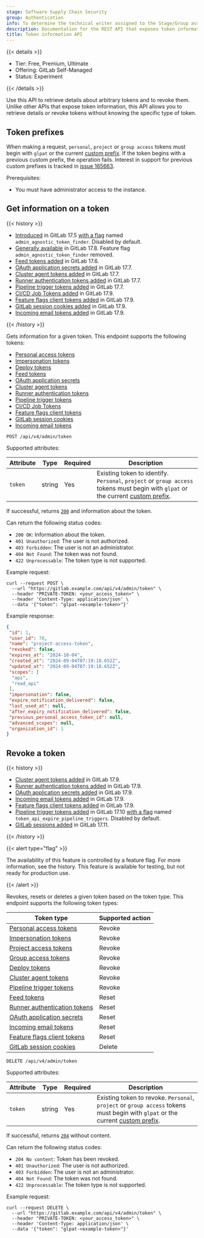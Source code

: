 ```yaml
---
stage: Software Supply Chain Security
group: Authentication
info: To determine the technical writer assigned to the Stage/Group associated with this page, see https://handbook.gitlab.com/handbook/product/ux/technical-writing/#assignments
description: Documentation for the REST API that exposes token information.
title: Token information API
---
```


{{< details >}}

- Tier: Free, Premium, Ultimate
- Offering: GitLab Self-Managed
- Status: Experiment

{{< /details >}}

Use this API to retrieve details about arbitrary tokens and to revoke them. Unlike other APIs that expose token information, this API allows you to retrieve details or revoke tokens without knowing the specific type of token.

## Token prefixes

When making a request, `personal`, `project` or `group access` tokens must begin with `glpat` or the current [custom prefix](../../administration/settings/account_and_limit_settings.md#personal-access-token-prefix). If the token begins with a previous custom prefix, the operation fails. Interest in support for previous custom prefixes is tracked in [issue 165663](https://gitlab.com/gitlab-org/gitlab/-/issues/165663).

Prerequisites:

- You must have administrator access to the instance.

## Get information on a token

{{< history >}}

- [Introduced](https://gitlab.com/gitlab-org/gitlab/-/merge_requests/165157) in GitLab 17.5 [with a flag](../../administration/feature_flags/_index.md) named `admin_agnostic_token_finder`. Disabled by default.
- [Generally available](https://gitlab.com/gitlab-org/gitlab/-/issues/490572) in GitLab 17.8. Feature flag `admin_agnostic_token_finder` removed.
- [Feed tokens added](https://gitlab.com/gitlab-org/gitlab/-/merge_requests/169821) in GitLab 17.6.
- [OAuth application secrets added](https://gitlab.com/gitlab-org/gitlab/-/merge_requests/172985) in GitLab 17.7.
- [Cluster agent tokens added](https://gitlab.com/gitlab-org/gitlab/-/merge_requests/172932) in GitLab 17.7.
- [Runner authentication tokens added](https://gitlab.com/gitlab-org/gitlab/-/merge_requests/173987) in GitLab 17.7.
- [Pipeline trigger tokens added](https://gitlab.com/gitlab-org/gitlab/-/merge_requests/174030) in GitLab 17.7.
- [CI/CD Job Tokens added](https://gitlab.com/gitlab-org/gitlab/-/merge_requests/175234) in GitLab 17.9.
- [Feature flags client tokens added](https://gitlab.com/gitlab-org/gitlab/-/merge_requests/177431) in GitLab 17.9.
- [GitLab session cookies added](https://gitlab.com/gitlab-org/gitlab/-/merge_requests/178022) in GitLab 17.9.
- [Incoming email tokens added](https://gitlab.com/gitlab-org/gitlab/-/merge_requests/177077) in GitLab 17.9.

{{< /history >}}

Gets information for a given token. This endpoint supports the following tokens:

- [Personal access tokens](../../user/profile/personal_access_tokens.md)
- [Impersonation tokens](../rest/authentication.md#impersonation-tokens)
- [Deploy tokens](../../user/project/deploy_tokens/_index.md)
- [Feed tokens](../../security/tokens/_index.md#feed-token)
- [OAuth application secrets](../../integration/oauth_provider.md)
- [Cluster agent tokens](../../security/tokens/_index.md#gitlab-cluster-agent-tokens)
- [Runner authentication tokens](../../security/tokens/_index.md#runner-authentication-tokens)
- [Pipeline trigger tokens](../../ci/triggers/_index.md#create-a-pipeline-trigger-token)
- [CI/CD Job Tokens](../../security/tokens/_index.md#cicd-job-tokens)
- [Feature flags client tokens](../../operations/feature_flags.md#get-access-credentials)
- [GitLab session cookies](../../user/profile/active_sessions.md)
- [Incoming email tokens](../../security/tokens/_index.md#incoming-email-token)

```plaintext
POST /api/v4/admin/token
```

Supported attributes:

| Attribute    | Type    | Required | Description                |
|--------------|---------|----------|----------------------------|
| `token`      | string  | Yes      | Existing token to identify. `Personal`, `project` or `group access` tokens must begin with `glpat` or the current [custom prefix](../../administration/settings/account_and_limit_settings.md#personal-access-token-prefix). |

If successful, returns [`200`](../rest/troubleshooting.md#status-codes) and information about the token.

Can return the following status codes:

- `200 OK`: Information about the token.
- `401 Unauthorized`: The user is not authorized.
- `403 Forbidden`: The user is not an administrator.
- `404 Not Found`: The token was not found.
- `422 Unprocessable`: The token type is not supported.

Example request:

```shell
curl --request POST \
  --url "https://gitlab.example.com/api/v4/admin/token" \
  --header "PRIVATE-TOKEN: <your_access_token>" \
  --header 'Content-Type: application/json' \
  --data '{"token": "glpat-<example-token>"}'
```

Example response:

```json
{
 "id": 1,
 "user_id": 70,
 "name": "project-access-token",
 "revoked": false,
 "expires_at": "2024-10-04",
 "created_at": "2024-09-04T07:19:18.652Z",
 "updated_at": "2024-09-04T07:19:18.652Z",
 "scopes": [
  "api",
  "read_api"
 ],
 "impersonation": false,
 "expire_notification_delivered": false,
 "last_used_at": null,
 "after_expiry_notification_delivered": false,
 "previous_personal_access_token_id": null,
 "advanced_scopes": null,
 "organization_id": 1
}
```

## Revoke a token

{{< history >}}

- [Cluster agent tokens added](https://gitlab.com/gitlab-org/gitlab/-/merge_requests/178211) in GitLab 17.9.
- [Runner authentication tokens added](https://gitlab.com/gitlab-org/gitlab/-/merge_requests/179066) in GitLab 17.9.
- [OAuth application secrets added](https://gitlab.com/gitlab-org/gitlab/-/merge_requests/179035) in GitLab 17.9.
- [Incoming email tokens added](https://gitlab.com/gitlab-org/gitlab/-/merge_requests/180763) in GitLab 17.9.
- [Feature flags client tokens added](https://gitlab.com/gitlab-org/gitlab/-/merge_requests/181096) in GitLab 17.9.
- [Pipeline trigger tokens added](https://gitlab.com/gitlab-org/gitlab/-/merge_requests/181598) in GitLab 17.10  [with a flag](../../administration/feature_flags/_index.md) named `token_api_expire_pipeline_triggers`. Disabled by default.
- [GitLab sessions added](https://gitlab.com/gitlab-org/gitlab/-/merge_requests/184047) in GitLab 17.11.

{{< /history >}}

{{< alert type="flag" >}}

The availability of this feature is controlled by a feature flag.
For more information, see the history.
This feature is available for testing, but not ready for production use.

{{< /alert >}}

Revokes, resets or deletes a given token based on the token type. This endpoint supports the following token types:

| Token type                                                                                   | Supported action   |
|----------------------------------------------------------------------------------------------|--------------------|
| [Personal access tokens](../../user/profile/personal_access_tokens.md)                       | Revoke             |
| [Impersonation tokens](../../user/profile/personal_access_tokens.md)                         | Revoke             |
| [Project access tokens](../../security/tokens/_index.md#project-access-tokens)               | Revoke             |
| [Group access tokens](../../security/tokens/_index.md#group-access-tokens)                   | Revoke             |
| [Deploy tokens](../../user/project/deploy_tokens/_index.md)                                   | Revoke             |
| [Cluster agent tokens](../../security/tokens/_index.md#gitlab-cluster-agent-tokens)          | Revoke             |
| [Pipeline trigger tokens](../../ci/triggers/_index.md#create-a-pipeline-trigger-token)       | Revoke             |
| [Feed tokens](../../security/tokens/_index.md#feed-token)                                    | Reset              |
| [Runner authentication tokens](../../security/tokens/_index.md#runner-authentication-tokens) | Reset              |
| [OAuth application secrets](../../integration/oauth_provider.md)                             | Reset              |
| [Incoming email tokens](../../security/tokens/_index.md#incoming-email-token)                | Reset              |
| [Feature flags client tokens](../../operations/feature_flags.md#get-access-credentials)      | Reset              |
| [GitLab session cookies](../../user/profile/active_sessions.md)                              | Delete             |

```plaintext
DELETE /api/v4/admin/token
```

Supported attributes:

| Attribute    | Type    | Required | Description              |
|--------------|---------|----------|--------------------------|
| `token`      | string  | Yes      | Existing token to revoke. `Personal`, `project` or `group access` tokens must begin with `glpat` or the current [custom prefix](../../administration/settings/account_and_limit_settings.md#personal-access-token-prefix). |

If successful, returns [`204`](../rest/troubleshooting.md#status-codes) without content.

Can return the following status codes:

- `204 No content`: Token has been revoked.
- `401 Unauthorized`: The user is not authorized.
- `403 Forbidden`: The user is not an administrator.
- `404 Not Found`: The token was not found.
- `422 Unprocessable`: The token type is not supported.

Example request:

```shell
curl --request DELETE \
  --url "https://gitlab.example.com/api/v4/admin/token" \
  --header "PRIVATE-TOKEN: <your_access_token>" \
  --header 'Content-Type: application/json' \
  --data '{"token": "glpat-<example-token>"}'
```
